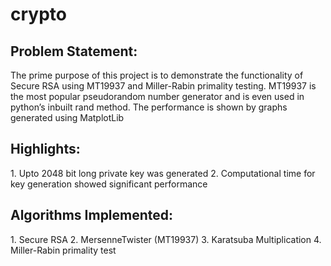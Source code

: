 crypto
======
<h2>Problem Statement: </h2>
The prime purpose of this project is to demonstrate the functionality of Secure RSA using MT19937 and Miller-Rabin primality testing. MT19937 is the most popular pseudorandom number generator and is even used in python’s inbuilt rand method. The performance is shown by graphs generated using MatplotLib

<h2>Highlights:</h2>
1. Upto 2048 bit long private key was generated
2. Computational time for key generation showed significant performance

<h2>Algorithms Implemented:</h2>
1. Secure RSA
2. MersenneTwister (MT19937) 3. Karatsuba Multiplication
4. Miller-Rabin primality test
